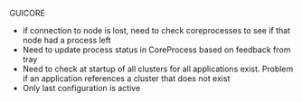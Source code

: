 GUICORE
 - if connection to node is lost, need to check coreprocesses to see if that node had a process left
 - Need to update process status in CoreProcess based on feedback from tray
 - Need to check at startup of all clusters for all applications exist.  Problem if an application references a cluster that does not exist
 - Only last configuration is active
